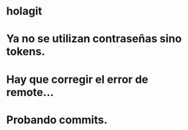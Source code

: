 # holagit
# Ya no se utilizan contraseñas sino tokens.
# Hay que corregir el error de remote...
# Probando commits.

